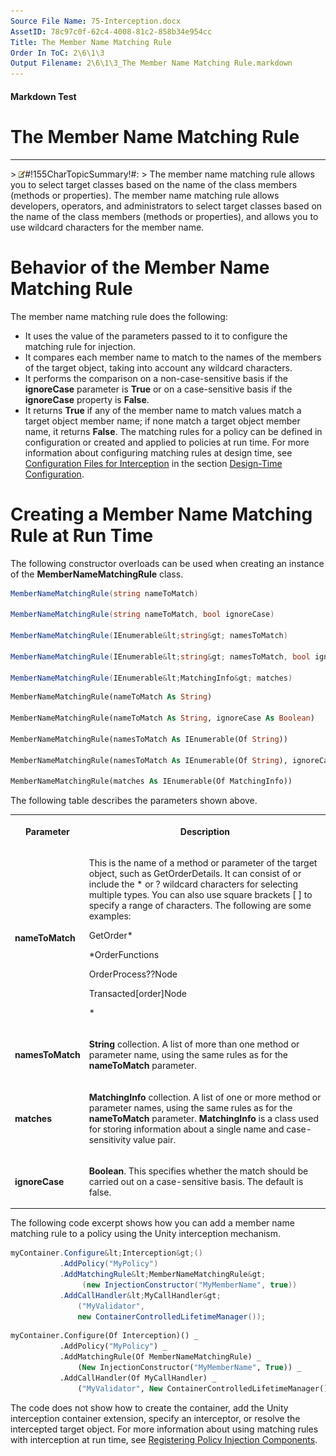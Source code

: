 ```yaml
---
Source File Name: 75-Interception.docx
AssetID: 78c97c0f-62c4-4008-81c2-858b34e954cc
Title: The Member Name Matching Rule
Order In ToC: 2\6\1\3
Output Filename: 2\6\1\3_The Member Name Matching Rule.markdown
---
```


#### Markdown Test ####
# The Member Name Matching Rule #
----------


&gt; ![](/images/note.gif)#!155CharTopicSummary!#:
&gt; 
The member name matching rule allows you to select target classes based on the name of the class members (methods or properties).
The member name matching rule allows developers, operators, and administrators to select target classes based on the name of the class members (methods or properties), and allows you to use wildcard characters for the member name.  

# Behavior of the Member Name Matching Rule #
The member name matching rule does the following:  
+ It uses the value of the parameters passed to it to configure the matching rule for injection.
+ It compares each member name to match to the names of the members of the target object, taking into account any wildcard characters.
+ It performs the comparison on a non-case-sensitive basis if the **ignoreCase** parameter is **True** or on a case-sensitive basis if the **ignoreCase** property is **False**. 
+ It returns **True** if any of the member name to match values match a target object member name; if none match a target object member name, it returns **False**.
The matching rules for a policy can be defined in configuration or created and applied to policies at run time. For more information about configuring matching rules at design time, see [Configuration Files for Interception](test-markdown_af2f3726-4a3e-4e31-8f97-ebca0db3d907.html) in the section [Design-Time Configuration](test-markdown_d084d31d-6894-4cd3-ab6b-40f7a69899b2.html).  

# Creating a Member Name Matching Rule at Run Time #
The following constructor overloads can be used when creating an instance of the **MemberNameMatchingRule** class.  

```csharp
MemberNameMatchingRule(string nameToMatch)

MemberNameMatchingRule(string nameToMatch, bool ignoreCase)

MemberNameMatchingRule(IEnumerable&lt;string&gt; namesToMatch)

MemberNameMatchingRule(IEnumerable&lt;string&gt; namesToMatch, bool ignoreCase)

MemberNameMatchingRule(IEnumerable&lt;MatchingInfo&gt; matches)
```


```vb
MemberNameMatchingRule(nameToMatch As String)

MemberNameMatchingRule(nameToMatch As String, ignoreCase As Boolean)

MemberNameMatchingRule(namesToMatch As IEnumerable(Of String))

MemberNameMatchingRule(namesToMatch As IEnumerable(Of String), ignoreCase As Boolean)

MemberNameMatchingRule(matches As IEnumerable(Of MatchingInfo))
```

The following table describes the parameters shown above.  
<table xmlns:xlink="http://www.w3.org/1999/xlink"><tr><th><p>Parameter</p></th><th><p>Description</p></th></tr><tr><td><p><b>nameToMatch</b></p></td><td><p>This is the name of a method or parameter of the target object, such as GetOrderDetails. It can consist of or include the * or ? wildcard characters for selecting multiple types. You can also use square brackets [ ] to specify a range of characters. The following are some examples:</p><p>GetOrder*</p><p>*OrderFunctions</p><p>OrderProcess??Node</p><p>Transacted[order]Node</p><p>*</p></td></tr><tr><td><p><b>namesToMatch</b></p></td><td><p><b>String </b>collection. A list of more than one method or parameter name, using the same rules as for the <b>nameToMatch</b> parameter.</p></td></tr><tr><td><p><b>matches</b></p></td><td><p><b>MatchingInfo </b>collection. A list of one or more method or parameter names, using the same rules as for the <b>nameToMatch</b> parameter. <b>MatchingInfo</b> is a class used for storing information about a single name and case-sensitivity value pair.</p></td></tr><tr><td><p><b>ignoreCase</b></p></td><td><p><b>Boolean</b>. This specifies whether the match should be carried out on a case-sensitive basis. The default is false.</p></td></tr></table>
The following code excerpt shows how you can add a member name matching rule to a policy using the Unity interception mechanism.  

```csharp
myContainer.Configure&lt;Interception&gt;()
           .AddPolicy("MyPolicy")
           .AddMatchingRule&lt;MemberNameMatchingRule&gt;
                (new InjectionConstructor("MyMemberName", true))
           .AddCallHandler&lt;MyCallHandler&gt;
               ("MyValidator", 
               new ContainerControlledLifetimeManager());
```


```vb
myContainer.Configure(Of Interception)() _
           .AddPolicy("MyPolicy") _
           .AddMatchingRule(Of MemberNameMatchingRule) _
               (New InjectionConstructor("MyMemberName", True)) _
           .AddCallHandler(Of MyCallHandler) _
               ("MyValidator", New ContainerControlledLifetimeManager())

```

The code does not show how to create the container, add the Unity interception container extension, specify an interceptor, or resolve the intercepted target object. For more information about using matching rules with interception at run time, see [Registering Policy Injection Components](test-markdown_2090aa6d-38c7-4527-a211-aa4fa966e855.html).  

